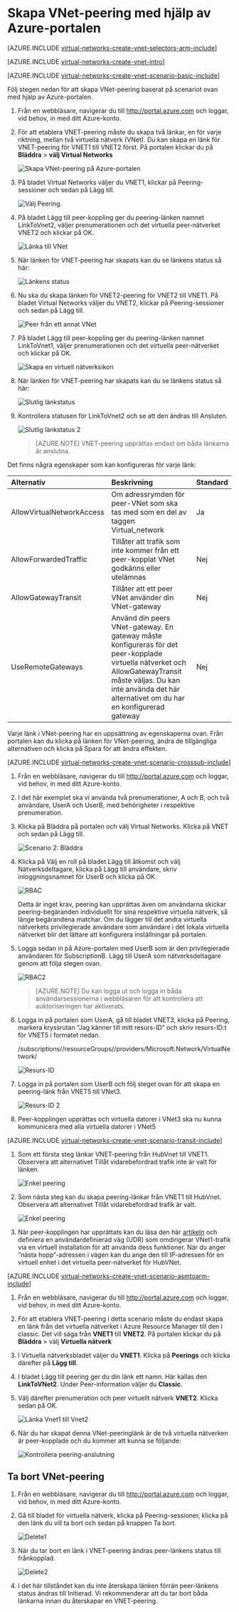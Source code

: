 <properties
   pageTitle="Skapa VNet-peering med hjälp av Azure-portalen | Microsoft Azure"
   description="Lär dig hur du skapar ett virtuellt nätverk med Azure-portalen i Resource Manager."
   services="virtual-network"
   documentationCenter=""
   authors="NarayanAnnamalai"
   manager="jefco"
   editor=""
   tags="azure-resource-manager"/>

<tags
   ms.service="virtual-network"
   ms.devlang="na"
   ms.topic="hero-article"
   ms.tgt_pltfrm="na"
   ms.workload="infrastructure-services"
   ms.date="09/14/2016"
   ms.author="narayanannamalai;annahar"/>


# Skapa VNet-peering med hjälp av Azure-portalen

[AZURE.INCLUDE [virtual-networks-create-vnet-selectors-arm-include](../../includes/virtual-networks-create-vnetpeering-selectors-arm-include.md)]

[AZURE.INCLUDE [virtual-networks-create-vnet-intro](../../includes/virtual-networks-create-vnetpeering-intro-include.md)]

[AZURE.INCLUDE [virtual-networks-create-vnet-scenario-basic-include](../../includes/virtual-networks-create-vnetpeering-scenario-basic-include.md)]

Följ stegen nedan för att skapa VNet-peering baserat på scenariot ovan med hjälp av Azure-portalen.

1. Från en webbläsare, navigerar du till http://portal.azure.com och loggar, vid behov, in med ditt Azure-konto.
2. För att etablera VNET-peering måste du skapa två länkar, en för varje riktning, mellan två virtuella nätverk (VNet). Du kan skapa en länk för VNET-peering för VNET1 till VNET2 först. På portalen klickar du på **Bläddra** > **välj Virtual Networks**

    ![Skapa VNet-peering på Azure-portalen](./media/virtual-networks-create-vnetpeering-arm-portal/figure01.png)

3. På bladet Virtual Networks väljer du VNET1, klickar på Peering-sessioner och sedan på Lägg till.

    ![Välj Peering.](./media/virtual-networks-create-vnetpeering-arm-portal/figure02.png)

4. På bladet Lägg till peer-koppling ger du peering-länken namnet LinkToVnet2, väljer prenumerationen och det virtuella peer-nätverket VNET2 och klickar på OK.

    ![Länka till VNet](./media/virtual-networks-create-vnetpeering-arm-portal/figure03.png)

5. När länken för VNET-peering har skapats kan du se länkens status så här:

    ![Länkens status](./media/virtual-networks-create-vnetpeering-arm-portal/figure04.png)

6. Nu ska du skapa länken för VNET2-peering för VNET2 till VNET1. På bladet Virtual Networks väljer du VNET2, klickar på Peering-sessioner och sedan på Lägg till.

    ![Peer från ett annat VNet](./media/virtual-networks-create-vnetpeering-arm-portal/figure05.png)

7. På bladet Lägg till peer-koppling ger du peering-länken namnet LinkToVnet1, väljer prenumerationen och det virtuella peer-nätverket och klickar på OK.

    ![Skapa en virtuell nätverksikon](./media/virtual-networks-create-vnetpeering-arm-portal/figure06.png)

8. När länken för VNET-peering har skapats kan du se länkens status så här:

    ![Slutlig länkstatus](./media/virtual-networks-create-vnetpeering-arm-portal/figure07.png)

9. Kontrollera statusen för LinkToVnet2 och se att den ändras till Ansluten.  

    ![Slutlig länkstatus 2](./media/virtual-networks-create-vnetpeering-arm-portal/figure08.png)

    > [AZURE.NOTE] VNET-peering upprättas endast om båda länkarna är anslutna.

Det finns några egenskaper som kan konfigureras för varje länk:

|Alternativ|Beskrivning|Standard|
|:-----|:----------|:------|
|AllowVirtualNetworkAccess|Om adressrymden för peer-VNet som ska tas med som en del av taggen Virtual_network|Ja|
|AllowForwardedTraffic|Tillåter att trafik som inte kommer från ett peer-kopplat VNet godkänns eller utelämnas|Nej|
|AllowGatewayTransit|Tillåter att ett peer VNet använder din VNet-gateway|Nej|
|UseRemoteGateways|Använd din peers VNet-gateway. En gateway måste konfigureras för det peer-kopplade virtuella nätverket och AllowGatewayTransit måste väljas. Du kan inte använda det här alternativet om du har en konfigurerad gateway|Nej|

Varje länk i VNet-peering har en uppsättning av egenskaperna ovan. Från portalen kan du klicka på länken för VNet-peering, ändra de tillgängliga alternativen och klicka på Spara för att ändra effekten.

[AZURE.INCLUDE [virtual-networks-create-vnet-scenario-crosssub-include](../../includes/virtual-networks-create-vnetpeering-scenario-crosssub-include.md)]

1. Från en webbläsare, navigerar du till http://portal.azure.com och loggar, vid behov, in med ditt Azure-konto.
2. I det här exemplet ska vi använda två prenumerationer, A och B, och två användare, UserA och UserB, med behörigheter i respektive prenumeration.
3. Klicka på Bläddra på portalen och välj Virtual Networks. Klicka på VNET och sedan på Lägg till.

    ![Scenario 2: Bläddra](./media/virtual-networks-create-vnetpeering-arm-portal/figure09.png)

4. Klicka på Välj en roll på bladet Lägg till åtkomst och välj Nätverksdeltagare, klicka på Lägg till användare, skriv inloggningsnamnet för UserB och klicka på OK.

    ![RBAC](./media/virtual-networks-create-vnetpeering-arm-portal/figure10.png)

    Detta är inget krav, peering kan upprättas även om användarna skickar peering-begäranden individuellt för sina respektive virtuella nätverk, så länge begärandena matchar. Om du lägger till det andra virtuella nätverkets privilegierade användare som användare i det lokala virtuella nätverket blir det lättare att konfigurera inställningar på portalen.

5. Logga sedan in på Azure-portalen med UserB som är den privilegierade användaren för SubscriptionB. Lägg till UserA som nätverksdeltagare genom att följa stegen ovan.

    ![RBAC2](./media/virtual-networks-create-vnetpeering-arm-portal/figure11.png)

    > [AZURE.NOTE] Du kan logga ut och logga in båda användarsessionerna i webbläsaren för att kontrollera att auktoriseringen har aktiverats.

6. Logga in på portalen som UserA, gå till bladet VNET3, klicka på Peering, markera kryssrutan ”Jag känner till mitt resurs-ID” och skriv resurs-ID:t för VNET5 i formatet nedan.

    /subscriptions/<prenumerations-ID>/resourceGroups/<ResourceGroupName>/providers/Microsoft.Network/VirtualNetwork/<VNET name>

    ![Resurs-ID](./media/virtual-networks-create-vnetpeering-arm-portal/figure12.png)

7. Logga in på portalen som UserB och följ steget ovan för att skapa en peering-länk från VNET5 till VNet3.

    ![Resurs-ID 2](./media/virtual-networks-create-vnetpeering-arm-portal/figure13.png)

8. Peer-kopplingen upprättas och virtuella datorer i VNet3 ska nu kunna kommunicera med alla virtuella datorer i VNet5

[AZURE.INCLUDE [virtual-networks-create-vnet-scenario-transit-include](../../includes/virtual-networks-create-vnetpeering-scenario-transit-include.md)]

1. Som ett första steg länkar VNET-peering från HubVnet till VNET1. Observera att alternativet Tillåt vidarebefordrad trafik inte är valt för länken.

    ![Enkel peering](./media/virtual-networks-create-vnetpeering-arm-portal/figure14.png)

2. Som nästa steg kan du skapa peering-länkar från VNET1 till HubVnet. Observera att alternativet Tillåt vidarebefordrad trafik är valt.

    ![Enkel peering](./media/virtual-networks-create-vnetpeering-arm-portal/figure15a.png)

3. När peer-kopplingen har upprättats kan du läsa den här [artikeln](virtual-network-create-udr-arm-ps.md) och definiera en användardefinierad väg (UDR) som omdirigerar VNet1-trafik via en virtuell installation för att använda dess funktioner. När du anger ”nästa hopp”-adressen i vägen kan du ange den till IP-adressen för en virtuell enhet i det virtuella peer-nätverket för HubVNet.


[AZURE.INCLUDE [virtual-networks-create-vnet-scenario-asmtoarm-include](../../includes/virtual-networks-create-vnetpeering-scenario-asmtoarm-include.md)]



1. Från en webbläsare, navigerar du till http://portal.azure.com och loggar, vid behov, in med ditt Azure-konto.

2. För att etablera VNET-peering i detta scenario måste du endast skapa en länk från det virtuella nätverket i Azure Resource Manager till den i classic. Det vill säga från **VNET1** till **VNET2**. På portalen klickar du på **Bläddra** > välj **Virtuella nätverk**

3. I Virtuella nätverksbladet väljer du **VNET1**. Klicka på **Peerings** och klicka därefter på **Lägg till**.

4. I bladet Lägg till peering ger du din länk ett namn. Här kallas den **LinkToVNet2**. Under Peer-information väljer du **Classic**.

5. Välj därefter prenumeration och peer virtuellt nätverk **VNET2**. Klicka sedan på OK.

    ![Länka Vnet1 till Vnet2](./media/virtual-networks-create-vnetpeering-arm-portal/figure18.png)

6. När du har skapat denna VNet-peeringlänk är de två virtuella nätverken är peer-kopplade och du kommer att kunna se följande:

    ![Kontrollera peering-anslutning](./media/virtual-networks-create-vnetpeering-arm-portal/figure19.png)


## Ta bort VNet-peering

1.  Från en webbläsare, navigerar du till http://portal.azure.com och loggar, vid behov, in med ditt Azure-konto.
2.  Gå till bladet för virtuella nätverk, klicka på Peering-sessioner, klicka på den länk du vill ta bort och sedan på knappen Ta bort.

    ![Delete1](./media/virtual-networks-create-vnetpeering-arm-portal/figure15.png)

3. När du tar bort en länk i VNET-peering ändras peer-länkens status till frånkopplad.

    ![Delete2](./media/virtual-networks-create-vnetpeering-arm-portal/figure16.png)

4. I det här tillståndet kan du inte återskapa länken förrän peer-länkens status ändras till Initierad. Vi rekommenderar att du tar bort båda länkarna innan du återskapar en VNET-peering.



<!--HONumber=Sep16_HO3-->



